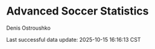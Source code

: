 # Advanced Soccer Statistics
Denis Ostroushko

<!-- gfm -->

Last successful data update: 2025-10-15 16:16:13 CST
